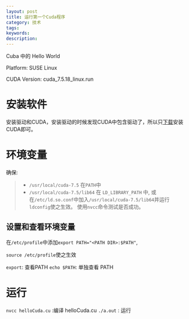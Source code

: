 ```yaml
---
layout: post
title: 运行第一个Cuda程序
category: 技术
tags:
keywords:
description:
---
```

Cuba 中的 Hello World

Platform: SUSE Linux

CUDA Version: cuda_7.5.18_linux.run

# 安装软件
安装驱动和CUDA，安装驱动的时候发现CUDA中包含驱动了，所以只[下载][1]安装CUDA即可。

# 环境变量
确保:
>- `/usr/local/cuda-7.5` 在`PATH`中
>- `/usr/local/cuda-7.5/lib64` 在 `LD_LIBRARY_PATH` 中, 或在`/etc/ld.so.conf`中加入`/usr/local/cuda-7.5/lib64`并运行`ldconfig`使之生效。
使用`nvcc`命令测试是否成功。

## 设置和查看环境变量
在`/etc/profile`中添加`export PATH="<PATH DIR>:$PATH"`,

`source /etc/profile`使之生效

`export`: 查看PATH
`echo $PATH`: 单独查看 PATH

# 运行
`nvcc helloCuda.cu` :编译 helloCuda.cu
`./a.out` : 运行

[1]:https://developer.nvidia.com/cuda-downloads
[2]:http://blog.csdn.net/dlutbrucezhang/article/details/8811456 "linux下查看和添加PATH环境变量"
